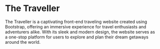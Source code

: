 # The Traveller
The Traveller is a captivating front-end traveling website created using Bootstrap, offering an immersive experience for travel enthusiasts and adventurers alike. With its sleek and modern design, the website serves as a one-stop platform for users to explore and plan their dream getaways around the world.
